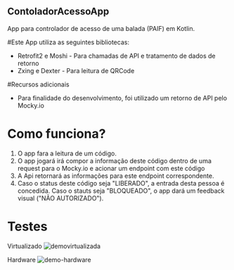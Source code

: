 ## ContoladorAcessoApp
App para controlador de acesso de uma balada (PAIF) em Kotlin.

#Este App utiliza as seguintes bibliotecas:
- Retrofit2 e Moshi - Para chamadas de API e tratamento de dados de retorno
- Zxing e Dexter - Para leitura de QRCode

#Recursos adicionais
- Para finalidade do desenvolvimento, foi utilizado um retorno de API pelo Mocky.io
 
# Como funciona?
1) O app fara a leitura de um código.
2) O app jogará irá compor a informação deste código dentro de uma request para o Mocky.io e acionar um endpoint com este código
3) A Api retornará as informações para este endpoint correspondente.
4) Caso o status deste código seja "LIBERADO", a entrada desta pessoa é concedida. Caso o stauts seja "BLOQUEADO", o app dará um feedback visual ("NÃO AUTORIZADO").



# Testes
Virtualizado
![demovirtualizada](https://j.gifs.com/1WO9No.gif)

Hardware
![demo-hardware](https://j.gifs.com/L7OPzW.gif)


